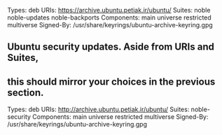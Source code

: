 Types: deb
URIs: https://archive.ubuntu.petiak.ir/ubuntu/
Suites: noble noble-updates noble-backports
Components: main universe restricted multiverse
Signed-By: /usr/share/keyrings/ubuntu-archive-keyring.gpg

## Ubuntu security updates. Aside from URIs and Suites,
## this should mirror your choices in the previous section.
Types: deb
URIs: http://archive.ubuntu.petiak.ir/ubuntu/
Suites: noble-security
Components: main universe restricted multiverse
Signed-By: /usr/share/keyrings/ubuntu-archive-keyring.gpg
